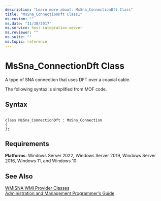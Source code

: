 ```yaml
---
description: "Learn more about: MsSna_ConnectionDft Class"
title: "MsSna_ConnectionDft Class1"
ms.custom: ""
ms.date: "11/30/2017"
ms.service: host-integration-server
ms.reviewer: ""
ms.suite: ""
ms.topic: reference
---
```

# MsSna_ConnectionDft Class
A type of SNA connection that uses DFT over a coaxial cable.  
  
 The following syntax is simplified from MOF code.  
  
## Syntax  
  
```  
  
class MsSna_ConnectionDft : MsSna_Connection  
{  
};  
```  
  
## Requirements  
 **Platforms**: Windows Server 2022, Windows Server 2019, Windows Server 2016, Windows 11, and Windows 10  
  
## See Also  
 [WMISNA WMI Provider Classes](../core/wmisna-wmi-provider-classes2.md)   
 [Administration and Management Programmer's Guide](./administration-and-management-programmer-s-guide2.md)
